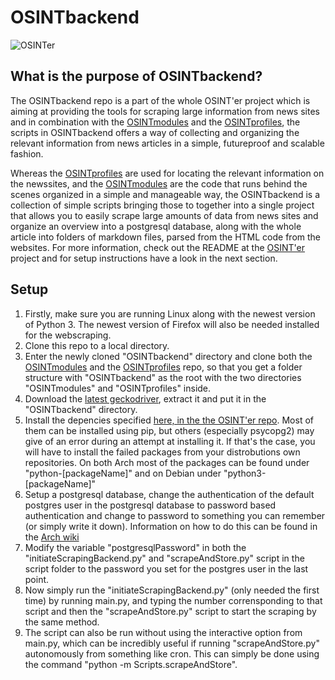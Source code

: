 # OSINTbackend

![OSINTer](https://github.com/Combitech-DK/OSINTer/blob/master/logo.png)

## What is the purpose of OSINTbackend?
The OSINTbackend repo is a part of the whole OSINT'er project which is aiming
at providing the tools for scraping large information from news sites and in
combination with the
[OSINTmodules](https://github.com/Combitech-DK/OSINTmodules) and the
[OSINTprofiles](https://github.com/Combitech-DK/OSINTprofiles), the scripts in
OSINTbackend offers a way of collecting and organizing the relevant information
from news articles in a simple, futureproof and scalable fashion.

Whereas the [OSINTprofiles](https://github.com/Combitech-DK/OSINTprofiles) are
used for locating the relevant information on the newssites, and the
[OSINTmodules](https://github.com/Combitech-DK/OSINTmodules) are the code that
runs behind the scenes organized in a simple and manageable way, the
OSINTbackend is a collection of simple scripts bringing those to together into a
single project that allows you to easily scrape large amounts of data from news
sites and organize an overview into a postgresql database, along with the whole
article into folders of markdown files, parsed from the HTML code from the
websites. For more information, check out the README at the
[OSINT'er](https://github.com/Combitech-DK/OSINTer) project and for setup
instructions have a look in the next section.

## Setup
1. Firstly, make sure you are running Linux along with the newest version of
   Python 3. The newest version of Firefox will also be needed installed for the
   webscraping.
2. Clone this repo to a local directory.
3. Enter the newly cloned "OSINTbackend" directory and clone both the 
   [OSINTmodules](https://github.com/Combitech-DK/OSINTmodules) and the
   [OSINTprofiles](https://github.com/Combitech-DK/OSINTprofiles) repo, so that
   you get a folder structure with "OSINTbackend" as the root with the two
   directories "OSINTmodules" and "OSINTprofiles" inside.
4. Download the [latest
   geckodriver](https://github.com/mozilla/geckodriver/releases), extract it and
   put it in the "OSINTbackend" directory.
5. Install the depencies specified [here, in the the OSINT'er
   repo](https://github.com/Combitech-DK/OSINTer/blob/master/requirements.txt).
   Most of them can be installed using pip, but others (especially psycopg2) may
   give of an error during an attempt at installing it. If that's the case, you
   will have to install the failed packages from your distrobutions own
   repositories. On both Arch most of the packages can be found under
   "python-[packageName]" and on Debian under "python3-[packageName]"
6. Setup a postgresql database, change the authentication of the default
   postgres user in the postgresql database to password based authentication and
   change to password to something you can remember (or simply write it down).
   Information on how to do this can be found in the [Arch
   wiki](https://wiki.archlinux.org/title/PostgreSQL)
7. Modify the variable "postgresqlPassword" in both the
   "initiateScrapingBackend.py" and "scrapeAndStore.py" script in the script
   folder to the password you set for the postgres user in the last point.
8. Now simply run the "initiateScrapingBackend.py" (only needed the first time)
   by running main.py, and typing the number corrensponding to that script and
   then the "scrapeAndStore.py" script to start the scraping by the same method.
9. The script can also be run without using the interactive option from main.py,
   which can be incredibly useful if running "scrapeAndStore.py" autonomously
   from something like cron. This can simply be done using the command "python
   -m Scripts.scrapeAndStore".
